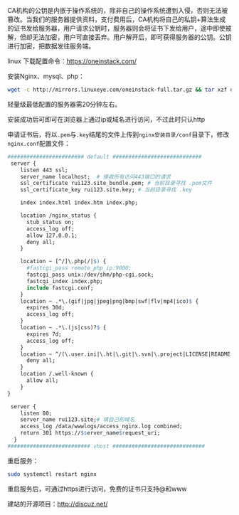 CA机构的公钥是内嵌于操作系统的，除非自己的操作系统遭到入侵，否则无法被篡改。当我们的服务器提供资料，支付费用后，CA机构将自己的私钥+算法生成的证书发给服务器，用户请求公钥时，服务器则会将证书下发给用户，途中即使被解，但却无法加密，用户可直接丢弃。用户解开后，即可获得服务器的公钥。公钥进行加密，把数据发往服务端。

linux 下载配置命令：https://oneinstack.com/

安装Nginx、mysql、php：

```bash
wget -c http://mirrors.linuxeye.com/oneinstack-full.tar.gz && tar xzf oneinstack-full.tar.gz && ./oneinstack/install.sh --nginx_option 1 --php_option 9 --phpcache_option 1 --db_option 2 --dbinstallmethod 1 --dbrootpwd 123456 --reboot 
```

轻量级最低配置的服务器需20分钟左右。

安装成功后可即可在浏览器上通过ip或域名进行访问，不过此时只认http

申请证书后，将以`.pem`与`.key`结尾的文件上传到`nginx安装目录/conf`目录下，修改`nginx.conf`配置文件：

```makefile
######################## default ############################
 server {
	listen 443 ssl;
	server_name localhost;  # 接收所有访问443端口的请求
	ssl_certificate rui123.site_bundle.pem; # 当前目录寻找 .pem文件
	ssl_certificate_key rui123.site.key; # 当前目录寻找 .key

    index index.html index.htm index.php;

    location /nginx_status {
      stub_status on;
      access_log off;
      allow 127.0.0.1;
      deny all;
    }

    location ~ [^/]\.php(/|$) {
      #fastcgi_pass remote_php_ip:9000;
      fastcgi_pass unix:/dev/shm/php-cgi.sock;
      fastcgi_index index.php;
      include fastcgi.conf;
    }
    location ~ .*\.(gif|jpg|jpeg|png|bmp|swf|flv|mp4|ico)$ {
      expires 30d;
      access_log off;
    }
    location ~ .*\.(js|css)?$ {
      expires 7d;
      access_log off;
    }
    location ~ ^/(\.user.ini|\.ht|\.git|\.svn|\.project|LICENSE|README.md) {
      deny all;
    }
    location /.well-known {
      allow all;
    }
}

 server {
    listen 80;
    server_name rui123.site;# 填自己的域名
    access_log /data/wwwlogs/access_nginx.log combined;
    return 301 https://$server_name$request_uri;
  }
########################## vhost #############################
```

重启服务：

```bash
sudo systemctl restart nginx
```

重启服务后，可通过https进行访问，免费的证书只支持@和www



建站的开源项目：http://discuz.net/
